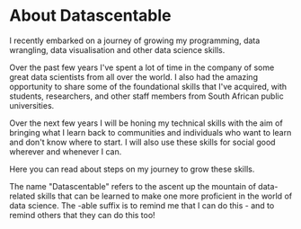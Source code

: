# About Datascentable

I recently embarked on a journey of growing my programming, data wrangling, data visualisation and other data science skills. 

Over the past few years I've spent a lot of time in the company of some great data scientists from all over the world. I also had the amazing opportunity to share some of the foundational skills that I've acquired, with students, researchers, and other staff members from South African public universities. 

Over the next few years I will be honing my technical skills with the aim of bringing what I learn back to communities and individuals who want to learn and don't know where to start. I will also use these skills for social good wherever and whenever I can.

Here you can read about steps on my journey to grow these skills.

The name "Datascentable" refers to the ascent up the mountain of data-related skills that can be learned to make one more proficient in the world of data science. The -able suffix is to remind me that I can do this - and to remind others that they can do this too!
